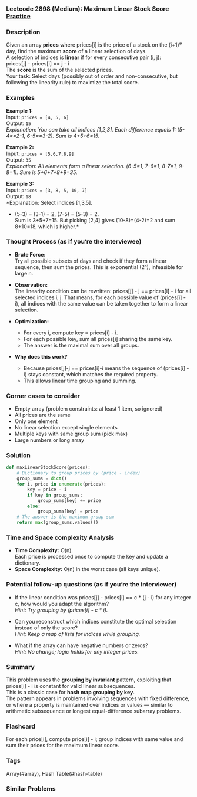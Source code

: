 ### Leetcode 2898 (Medium): Maximum Linear Stock Score [Practice](https://leetcode.com/problems/maximum-linear-stock-score)

### Description  
Given an array **prices** where prices[i] is the price of a stock on the (i+1)ˢᵗ day, find the maximum **score** of a linear selection of days.  
A selection of indices is **linear** if for every consecutive pair (i, j):  
prices[j] - prices[i] == j - i  
The **score** is the sum of the selected prices.  
Your task: Select days (possibly out of order and non-consecutive, but following the linearity rule) to maximize the total score.

### Examples  

**Example 1:**  
Input: `prices = [4, 5, 6]`  
Output: `15`  
*Explanation: You can take all indices [1,2,3]. Each difference equals 1: (5-4==2-1, 6-5==3-2). Sum is 4+5+6=15.*

**Example 2:**  
Input: `prices = [5,6,7,8,9]`  
Output: `35`  
*Explanation: All elements form a linear selection. (6-5=1, 7-6=1, 8-7=1, 9-8=1). Sum is 5+6+7+8+9=35.*

**Example 3:**  
Input: `prices = [3, 8, 5, 10, 7]`  
Output: `18`  
*Explanation: Select indices [1,3,5].  
- (5-3) = (3-1) = 2, (7-5) = (5-3) = 2.  
Sum is 3+5+7=15. But picking [2,4] gives (10-8)=(4-2)=2 and sum 8+10=18, which is higher.*

### Thought Process (as if you’re the interviewee)  
- **Brute Force:**  
  Try all possible subsets of days and check if they form a linear sequence, then sum the prices. This is exponential (2ⁿ), infeasible for large n.

- **Observation:**  
  The linearity condition can be rewritten:
  prices[j] - j == prices[i] - i for all selected indices i, j.
  That means, for each possible value of (prices[i] - i), all indices with the same value can be taken together to form a linear selection.

- **Optimization:**  
  - For every i, compute key = prices[i] - i.
  - For each possible key, sum all prices[i] sharing the same key.
  - The answer is the maximal sum over all groups.
- **Why does this work?**  
  - Because prices[j]-j == prices[i]-i means the sequence of (prices[i] - i) stays constant, which matches the required property.
  - This allows linear time grouping and summing.

### Corner cases to consider  
- Empty array (problem constraints: at least 1 item, so ignored)
- All prices are the same
- Only one element
- No linear selection except single elements
- Multiple keys with same group sum (pick max)
- Large numbers or long array

### Solution

```python
def maxLinearStockScore(prices):
    # Dictionary to group prices by (price - index)
    group_sums = dict()
    for i, price in enumerate(prices):
        key = price - i
        if key in group_sums:
            group_sums[key] += price
        else:
            group_sums[key] = price
    # The answer is the maximum group sum
    return max(group_sums.values())
```

### Time and Space complexity Analysis  

- **Time Complexity:** O(n).  
    Each price is processed once to compute the key and update a dictionary.
- **Space Complexity:** O(n) in the worst case (all keys unique).

### Potential follow-up questions (as if you’re the interviewer)  

- If the linear condition was prices[j] - prices[i] == c \* (j - i) for any integer c, how would you adapt the algorithm?  
  *Hint: Try grouping by (prices[i] - c \* i).*

- Can you reconstruct which indices constitute the optimal selection instead of only the score?  
  *Hint: Keep a map of lists for indices while grouping.*

- What if the array can have negative numbers or zeros?  
  *Hint: No change; logic holds for any integer prices.*

### Summary
This problem uses the **grouping by invariant** pattern, exploiting that prices[i] - i is constant for valid linear subsequences.  
This is a classic case for **hash map grouping by key**.  
The pattern appears in problems involving sequences with fixed difference, or where a property is maintained over indices or values — similar to arithmetic subsequence or longest equal-difference subarray problems.


### Flashcard
For each price[i], compute price[i] - i; group indices with same value and sum their prices for the maximum linear score.

### Tags
Array(#array), Hash Table(#hash-table)

### Similar Problems
